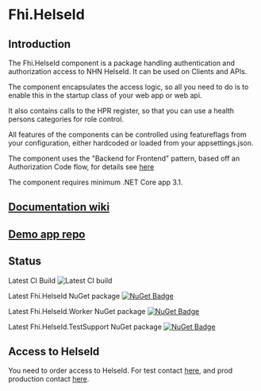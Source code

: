 ﻿# Fhi.HelseId

## Introduction

The Fhi.HelseId component is a package handling authentication and authorization access to NHN HelseId.  It can be used on Clients and APIs.  

The component encapsulates the access logic, so all you need to do is to enable this in the startup class of your web app or web api.  

It also contains calls to the HPR register, so that you can use a health persons categories for role control.  

All features of the components can be controlled using featureflags from your configuration, either hardcoded or loaded from your appsettings.json.

The component uses the "Backend for Frontend" pattern, based off an Authorization Code flow, for details see [here](https://www.nhn.no/helseid/grunnleggende-kunnskap/autentiseringsflyt-og-grant-types/)

The component requires minimum .NET Core app 3.1.

## [Documentation wiki](https://github.com/folkehelseinstituttet/fhi.helseid/wiki)

## [Demo app repo](https://github.com/folkehelseinstituttet/fhi.helseid.demo)

## Status

Latest CI Build ![Latest CI build](https://img.shields.io/github/workflow/status/folkehelseinstituttet/fhi.helseid/Fhi.HelseId.CI?style=plastic)

Latest Fhi.HelseId NuGet package [![NuGet Badge](https://buildstats.info/nuget/Fhi.HelseId)](https://www.nuget.org/packages/Fhi.HelseId/)

Latest Fhi.HelseId.Worker  NuGet package [![NuGet Badge](https://buildstats.info/nuget/Fhi.HelseId.Worker)](https://www.nuget.org/packages/Fhi.HelseId.Worker/)

Latest Fhi.HelseId.TestSupport NuGet package [![NuGet Badge](https://buildstats.info/nuget/Fhi.HelseId.TestSupport)](https://www.nuget.org/packages/Fhi.HelseId.TestSupport/)

## Access to HelseId

You need to order access to HelseId.  For test contact [here](), and prod production contact [here]().
